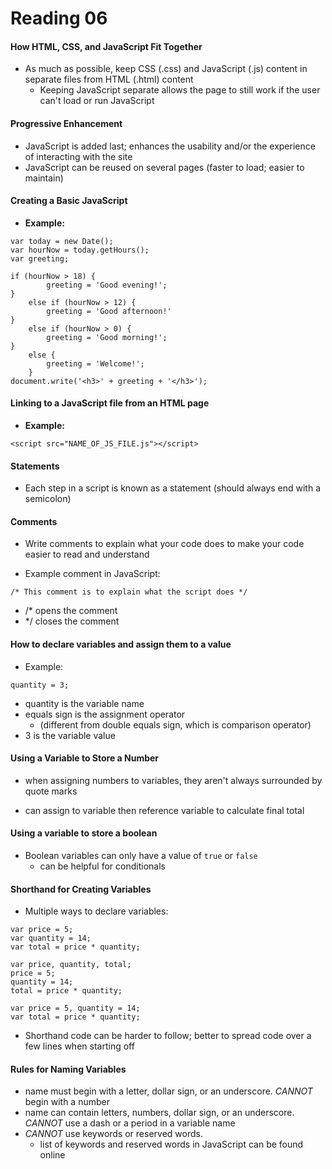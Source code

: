 # **Reading 06**

#### **How HTML, CSS, and JavaScript Fit Together**

* As much as possible, keep CSS (.css) and JavaScript (.js) content in separate files from HTML (.html) content
    * Keeping JavaScript separate allows the page to still work if the user can't load or run JavaScript 

#### **Progressive Enhancement**

* JavaScript is added last; enhances the usability and/or the experience of interacting with the site
* JavaScript can be reused on several pages (faster to load; easier to maintain)

#### **Creating a Basic JavaScript**

* **Example:**
```
var today = new Date();
var hourNow = today.getHours();
var greeting;

if (hourNow > 18) {
        greeting = 'Good evening!';
}
    else if (hourNow > 12) {
        greeting = 'Good afternoon!'
}
    else if (hourNow > 0) {
        greeting = 'Good morning!';
}
    else {
        greeting = 'Welcome!';
    }
document.write('<h3>' + greeting + '</h3>');
```
#### **Linking to a JavaScript file from an HTML page**

* **Example:**
```
<script src="NAME_OF_JS_FILE.js"></script>
```

#### **Statements**

* Each step in a script is known as a statement (should always end with a semicolon)

#### **Comments**

* Write comments to explain what your code does to make your code easier to read and understand

* Example comment in JavaScript:
```
/* This comment is to explain what the script does */
```
* /* opens the comment
* */ closes the comment

#### **How to declare variables and assign them to a value**

* Example:
```
quantity = 3;
```
* quantity is the variable name
* equals sign is the assignment operator
    * (different from double equals sign, which is comparison operator)
* 3 is the variable value

#### **Using a Variable to Store a Number**

* when assigning numbers to variables, they aren't always surrounded by quote marks

* can assign to variable then reference variable to calculate final total

#### **Using a variable to store a boolean**

* Boolean variables can only have a value of ```true``` or ```false```
    * can be helpful for conditionals

#### **Shorthand for Creating Variables**

* Multiple ways to declare variables:
```
var price = 5;
var quantity = 14;
var total = price * quantity;
```

```
var price, quantity, total;
price = 5;
quantity = 14;
total = price * quantity;
```

```
var price = 5, quantity = 14;
var total = price * quantity;
```

* Shorthand code can be harder to follow; better to spread code over a few lines when starting off

#### **Rules for Naming Variables**

* name must begin with a letter, dollar sign, or an underscore. *CANNOT* begin with a number
* name can contain letters, numbers, dollar sign, or an underscore. *CANNOT* use a dash or a period in a variable name
* *CANNOT* use keywords or reserved words. 
    * list of keywords and reserved words in JavaScript can be found online 
    